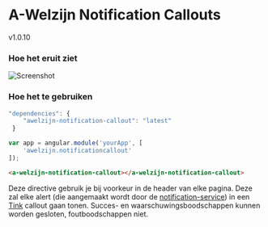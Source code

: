 # A-Welzijn Notification Callouts

v1.0.10

### Hoe het eruit ziet

![Screenshot](https://s3.amazonaws.com/f.cl.ly/items/1S1v2a0F0T2k0u0G1M1X/callout.PNG)

### Hoe het te gebruiken

```javascript
"dependencies": {
	"awelzijn-notification-callout": "latest"
 }
```
```javascript
var app = angular.module('yourApp', [
	'awelzijn.notificationcallout'
]);
```

```html
<a-welzijn-notification-callout></a-welzijn-notification-callout>
```
Deze directive gebruik je bij voorkeur in de header van elke pagina. 
Deze zal elke alert (die aangemaakt wordt door de [notification-service](https://github.com/A-welzijn/notification-service)) in een [Tink](https://github.com/tinkkit) callout gaan tonen.
Succes- en waarschuwingsboodschappen kunnen worden gesloten, foutboodschappen niet.